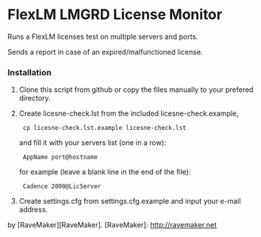 FlexLM LMGRD License Monitor
============================

Runs a FlexLM licenses test on multiple servers and ports.

Sends a report in case of an expired/malfunctioned license.

### Installation

1. Clone this script from github or copy the files manually to your prefered directory.

2. Create licesne-check.lst from the included licesne-check.example,

        cp licesne-check.lst.example licesne-check.lst

    and fill it with your servers list (one in a row):

        AppName port@hostname

    for example (leave a blank line in the end of the file):

        Cadence 2000@LicServer

3. Create settings.cfg from settings.cfg.example and input your e-mail address.

by [RaveMaker][RaveMaker].
[RaveMaker]: http://ravemaker.net
